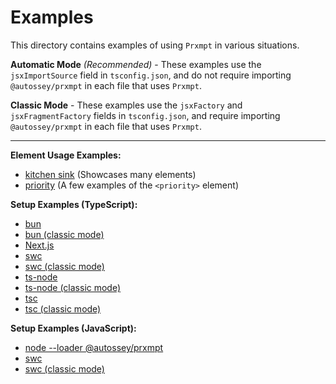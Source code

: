 # Examples

This directory contains examples of using `Prxmpt` in various situations.

**Automatic Mode** _(Recommended)_ - These examples use the `jsxImportSource` field in `tsconfig.json`, and do not require importing `@autossey/prxmpt` in each file that uses `Prxmpt`.

**Classic Mode** - These examples use the `jsxFactory` and `jsxFragmentFactory` fields in `tsconfig.json`, and require importing `@autossey/prxmpt` in each file that uses `Prxmpt`.

---

**Element Usage Examples:**
- [kitchen sink](./examples/kitchen-sink/source/Prompt.tsx) (Showcases many elements)
- [priority](./examples/priority/) (A few examples of the `<priority>` element)

**Setup Examples (TypeScript):**
- [bun](./examples/bun/)
- [bun (classic mode)](./examples/bun-classic/)
- [Next.js](./examples/next/)
- [swc](./examples/swc/)
- [swc (classic mode)](./examples/swc-classic/)
- [ts-node](./examples/ts-node/)
- [ts-node (classic mode)](./examples/ts-node-classic/)
- [tsc](./examples/tsc/)
- [tsc (classic mode)](./examples/tsc-classic/)

**Setup Examples (JavaScript):**
- [node --loader @autossey/prxmpt](./examples/node-loader/)
- [swc](./examples/swc-js/)
- [swc (classic mode)](./examples/swc-js-classic/)
